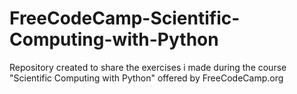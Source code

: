 # FreeCodeCamp-Scientific-Computing-with-Python
Repository created to share the exercises i made during the course "Scientific Computing with Python" offered by FreeCodeCamp.org
